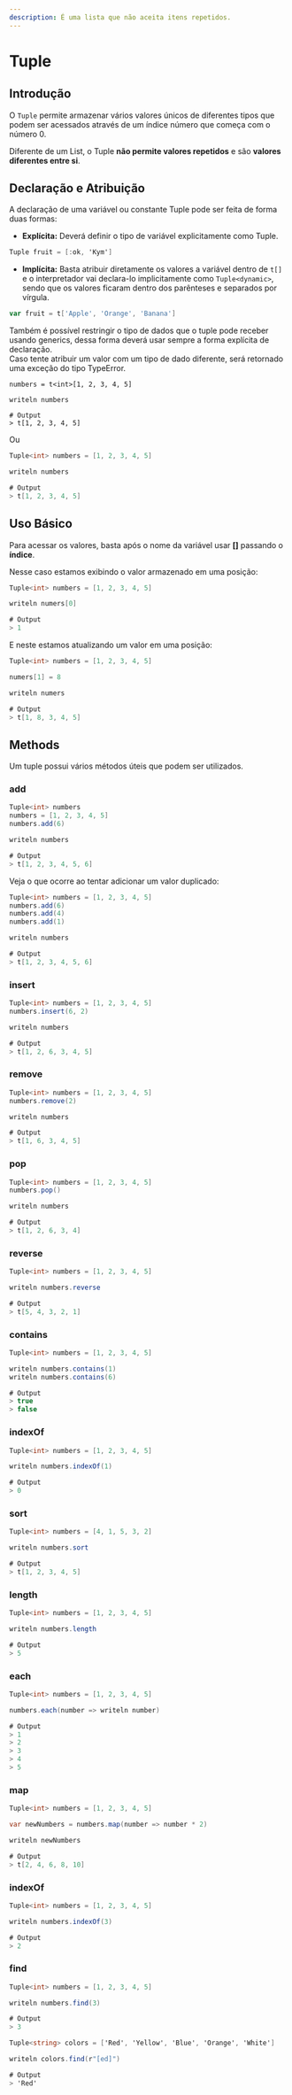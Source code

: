 ```yaml
---
description: É uma lista que não aceita itens repetidos.
---
```


# Tuple

## Introdução

O `Tuple` permite armazenar vários valores únicos de diferentes tipos que podem ser acessados através de um índice número que começa com o número 0.

Diferente de um List, o Tuple **não permite valores repetidos** e são **valores diferentes entre si**.

## Declaração e Atribuição

A declaração de uma variável ou constante Tuple pode ser feita de forma duas formas:

* **Explícita:** Deverá definir o tipo de variável explicitamente como Tuple.

```csharp
Tuple fruit = [:ok, 'Kym']
```

* **Implícita:** Basta atribuir diretamente os valores a variável dentro de `t[]` e o interpretador vai declara-lo implicitamente como `Tuple<dynamic>`, sendo que os valores ficaram dentro dos parênteses e separados por vírgula.

```go
var fruit = t['Apple', 'Orange', 'Banana']
```

Também é possível restringir o tipo de dados que o tuple pode receber usando generics, dessa forma deverá usar sempre a forma explícita de declaração.\
Caso tente atribuir um valor com um tipo de dado diferente, será retornado uma exceção do tipo TypeError.

```
numbers = t<int>[1, 2, 3, 4, 5]

writeln numbers

# Output
> t[1, 2, 3, 4, 5]
```

Ou

```csharp
Tuple<int> numbers = [1, 2, 3, 4, 5]

writeln numbers

# Output
> t[1, 2, 3, 4, 5]
```

## Uso Básico

Para acessar os valores, basta após o nome da variável usar **\[]** passando o **índice**.

Nesse caso estamos exibindo o valor armazenado em uma posição:

```csharp
Tuple<int> numbers = [1, 2, 3, 4, 5]

writeln numers[0]

# Output
> 1
```

E neste estamos atualizando um valor em uma posição:

```csharp
Tuple<int> numbers = [1, 2, 3, 4, 5]

numers[1] = 8

writeln numers

# Output
> t[1, 8, 3, 4, 5]
```

## Methods

Um tuple possui vários métodos úteis que podem ser utilizados.

### add

```csharp
Tuple<int> numbers
numbers = [1, 2, 3, 4, 5]
numbers.add(6)

writeln numbers

# Output
> t[1, 2, 3, 4, 5, 6]
```

Veja o que ocorre ao tentar adicionar um valor duplicado:

```csharp
Tuple<int> numbers = [1, 2, 3, 4, 5]
numbers.add(6)
numbers.add(4)
numbers.add(1)

writeln numbers

# Output
> t[1, 2, 3, 4, 5, 6]
```

### insert

```csharp
Tuple<int> numbers = [1, 2, 3, 4, 5]
numbers.insert(6, 2)

writeln numbers

# Output
> t[1, 2, 6, 3, 4, 5]
```

### remove

```csharp
Tuple<int> numbers = [1, 2, 3, 4, 5]
numbers.remove(2)

writeln numbers

# Output
> t[1, 6, 3, 4, 5]
```

### pop

```csharp
Tuple<int> numbers = [1, 2, 3, 4, 5]
numbers.pop()

writeln numbers

# Output
> t[1, 2, 6, 3, 4]
```

### reverse

```csharp
Tuple<int> numbers = [1, 2, 3, 4, 5]

writeln numbers.reverse

# Output
> t[5, 4, 3, 2, 1]
```

### contains

```csharp
Tuple<int> numbers = [1, 2, 3, 4, 5]

writeln numbers.contains(1)
writeln numbers.contains(6)

# Output
> true
> false
```

### indexOf

```csharp
Tuple<int> numbers = [1, 2, 3, 4, 5]

writeln numbers.indexOf(1)

# Output
> 0
```

### sort

```csharp
Tuple<int> numbers = [4, 1, 5, 3, 2]

writeln numbers.sort

# Output
> t[1, 2, 3, 4, 5]
```

### length

```csharp
Tuple<int> numbers = [1, 2, 3, 4, 5]

writeln numbers.length

# Output
> 5
```

### each

```csharp
Tuple<int> numbers = [1, 2, 3, 4, 5]

numbers.each(number => writeln number)

# Output
> 1
> 2
> 3
> 4
> 5
```

### map

```csharp
Tuple<int> numbers = [1, 2, 3, 4, 5]

var newNumbers = numbers.map(number => number * 2)

writeln newNumbers

# Output
> t[2, 4, 6, 8, 10]
```

### indexOf

```csharp
Tuple<int> numbers = [1, 2, 3, 4, 5]

writeln numbers.indexOf(3)

# Output
> 2
```

### find

```csharp
Tuple<int> numbers = [1, 2, 3, 4, 5]

writeln numbers.find(3)

# Output
> 3
```

```csharp
Tuple<string> colors = ['Red', 'Yellow', 'Blue', 'Orange', 'White']

writeln colors.find(r"[ed]")

# Output
> 'Red'
```

